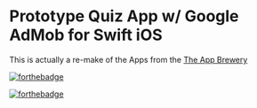 # Prototype Quiz App w/ Google AdMob for Swift iOS 

This is actually a re-make of the Apps from the [The App Brewery](https://www.appbrewery.co)

[![forthebadge](http://forthebadge.com/images/badges/made-with-swift.svg)](http://forthebadge.com) 

[![forthebadge](http://forthebadge.com/images/badges/built-with-love.svg)](http://forthebadge.com)

